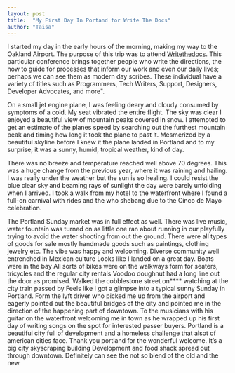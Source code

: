 ```yaml
---
layout: post
title:  "My First Day In Portand for Write The Docs"
author: "Taisa"
---
```

I started my day in the early hours of the morning, making my way to the Oakland Airport. The purpose of this trip was to attend [Writethedocs](http://www.writethedocs.org/conf/portland/2018/). This particular conference brings together people who write the directions, the how to guide for processes that inform our work and even our daily lives; perhaps we can see them as modern day scribes. These individual have a variety of titles such as Programmers, Tech Writers, Support, Designers, Developer Advocates, and more".

On a small jet engine plane, I was feeling deary and cloudy consumed by symptoms of a cold. My seat vibrated the entire flight. The sky was clear I enjoyed a beautiful view of mountain peaks covered in snow. I attempted to get an estimate of the planes speed by searching out the furthest mountain peak and timing how long it took the plane to past it. Mesmerized by a beautiful skyline before I knew it the plane landed in Portland and to my surprise, it was a sunny, humid, tropical weather, kind of day.

There was no breeze and temperature reached well above 70 degrees. This was a huge change from the previous year, where it was raining and hailing. I was really under the weather but the sun is so healing. I could resist the blue clear sky and beaming rays of sunlight the day were barely unfolding when I arrived. I took a walk from my hotel to the waterfront where I found a full-on carnival with rides and the who shebang due to the Cinco de Mayo celebration. 

The Portland Sunday market was in full effect as well. There was live music, water fountain was turned on as little one ran about running  in our playfully trying to avoid the water shooting from out the ground. There were all types of goods for sale mostly handmade goods such as paintings, clothing jewelry etc. The vibe was happy and welcoming. Diverse community well entrenched in Mexican culture
Looks like I landed on a great day. Boats were in the bay All sorts of bikes were on the walkways form for seaters, tricycles and the regular city rentals Voodoo doughnut had a long line out the door as promised. Walked the cobblestone street on**** watching at the city train passed by Feels like I got a glimpse into a typical sunny Sunday in Portland.
Form the lyft driver who picked me up from the airport and eagerly pointed out the beautiful bridges of the city and pointed me in the direction of the happening part of downtown. To the musicians with his guitar on the waterfront welcoming me in town as he wrapped up his first day of writing songs on the spot for interested passer buyers. Portland is a beautiful city full of development and a homeless challenge that alsot of american cities face. Thank you portland for the wonderful welcome. It’s a big city skyscraping building 
Development and food shack spread out through downtown. Definitely can see the not so blend of the old and the new.
